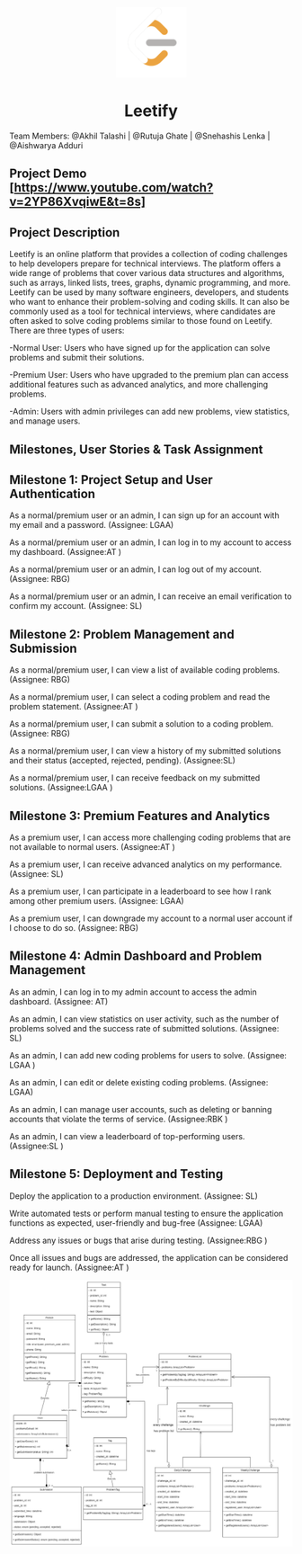  <div align="center">
    <img src="/front-end/public/logo-main.png" alt="Vets Who Code" width="125px" />
 </div>
 
 <H1 align="center">Leetify</H1>

Team Members: @Akhil Talashi | @Rutuja Ghate | @Snehashis Lenka | @Aishwarya Adduri

## Project Demo [https://www.youtube.com/watch?v=2YP86XvqiwE&t=8s] 

## Project Description
Leetify is an online platform that provides a collection of coding challenges to help developers prepare for technical interviews. The platform offers a wide range of problems that cover various data structures and algorithms, such as arrays, linked lists, trees, graphs, dynamic programming, and more.
Leetify can be used by many software engineers, developers, and students who want to enhance their problem-solving and coding skills. It can also be commonly used as a tool for technical interviews, where candidates are often asked to solve coding problems similar to those found on Leetify.
There are three types of users:

-Normal User: Users who have signed up for the application can solve problems and submit their solutions.

-Premium User: Users who have upgraded to the premium plan can access additional features such as advanced analytics, and more challenging problems.

-Admin: Users with admin privileges can add new problems, view statistics, and manage users.


## Milestones, User Stories & Task Assignment

## Milestone 1: Project Setup and User Authentication

As a normal/premium user or an admin, I can sign up for an account with my email and a password. (Assignee: LGAA)

As a normal/premium user or an admin, I can log in to my account to access my dashboard. (Assignee:AT )

As a normal/premium user or an admin, I can log out of my account. (Assignee: RBG)

As a normal/premium user or an admin, I can receive an email verification to confirm my account. (Assignee: SL)

## Milestone 2: Problem Management and Submission

As a normal/premium user, I can view a list of available coding problems.  (Assignee: RBG)

As a normal/premium user, I can select a coding problem and read the problem statement.  (Assignee:AT )

As a normal/premium user, I can submit a solution to a coding problem.  (Assignee: RBG)

As a normal/premium user, I can view a history of my submitted solutions and their status (accepted, rejected, pending).  (Assignee:SL)

As a normal/premium user, I can receive feedback on my submitted solutions.  (Assignee:LGAA )

## Milestone 3: Premium Features and Analytics

As a premium user, I can access more challenging coding problems that are not available to normal users.  (Assignee:AT )

As a premium user, I can receive advanced analytics on my performance.  (Assignee: SL)

As a premium user, I can participate in a leaderboard to see how I rank among other premium users.  (Assignee: LGAA)

As a premium user, I can downgrade my account to a normal user account if I choose to do so.  (Assignee: RBG)

## Milestone 4: Admin Dashboard and Problem Management

As an admin, I can log in to my admin account to access the admin dashboard.  (Assignee: AT)

As an admin, I can view statistics on user activity, such as the number of problems solved and the success rate of submitted solutions.  (Assignee: SL)

As an admin, I can add new coding problems for users to solve.  (Assignee: LGAA )

As an admin, I can edit or delete existing coding problems.  (Assignee: LGAA)

As an admin, I can manage user accounts, such as deleting or banning accounts that violate the terms of service.  (Assignee:RBK )

As an admin, I can view a leaderboard of top-performing users.  (Assignee:SL )

## Milestone 5: Deployment and Testing

Deploy the application to a production environment.  (Assignee: SL)

Write automated tests or perform manual testing to ensure the application functions as expected, user-friendly and bug-free  (Assignee: LGAA)

Address any issues or bugs that arise during testing.  (Assignee:RBG )


Once all issues and bugs are addressed, the application can be considered ready for launch.  (Assignee:AT )

![model](modelDiag.jpeg)







